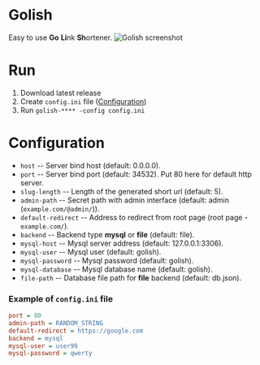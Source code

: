 # Golish
Easy to use **Go** **Li**nk **Sh**ortener.
![Golish screenshot](https://i.imgur.com/DAWpaxy.png "Golish screenshot")

# Run
1. Download latest release
2. Create `config.ini` file ([Configuration](#configuration))
3. Run `golish-**** -config config.ini`

# Configuration
- `host` -- Server bind host (default: 0.0.0.0).
- `port` -- Server bind port (default: 34532). Put 80 here for default http server.
- `slug-length` -- Length of the generated short url (default: 5).
- `admin-path` -- Secret path with admin interface (default: admin (`example.com/@admin/`)).
- `default-redirect` -- Address to redirect from root page (root page - `example.com/`).
- `backend` -- Backend type **mysql** or **file** (default: file).
- `mysql-host` -- Mysql server address (default: 127.0.0.1:3306).
- `mysql-user` -- Mysql user (default: golish).
- `mysql-password` -- Mysql password (default: golish).
- `mysql-database` -- Mysql database name (default: golish).
- `file-path` -- Database file path for **file** backend (default: db.json).

### Example of `config.ini` file
```ini
port = 80
admin-path = RANDOM_STRING
default-redirect = https://google.com
backend = mysql
mysql-user = user99
mysql-password = qwerty
```
